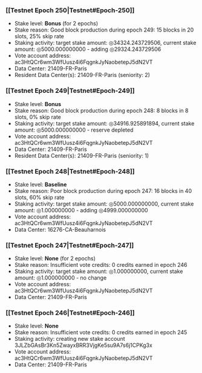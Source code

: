 ### [[Testnet Epoch 250|Testnet#Epoch-250]]
* Stake level: **Bonus** (for 2 epochs)
* Stake reason: Good block production during epoch 249: 15 blocks in 20 slots, 25% skip rate
* Staking activity: target stake amount: ◎34324.243729506, current stake amount: ◎5000.000000000 - adding ◎29324.243729506
* Vote account address: ac3HtQCr6wm3WfUusz4i6FqgnkJyNaobetepJ5dN2VT
* Data Center: 21409-FR-Paris
* Resident Data Center(s): 21409-FR-Paris (seniority: 2)
### [[Testnet Epoch 249|Testnet#Epoch-249]]
* Stake level: **Bonus**
* Stake reason: Good block production during epoch 248: 8 blocks in 8 slots, 0% skip rate
* Staking activity: target stake amount: ◎34916.925891894, current stake amount: ◎5000.000000000 - reserve depleted
* Vote account address: ac3HtQCr6wm3WfUusz4i6FqgnkJyNaobetepJ5dN2VT
* Data Center: 21409-FR-Paris
* Resident Data Center(s): 21409-FR-Paris (seniority: 1)
### [[Testnet Epoch 248|Testnet#Epoch-248]]
* Stake level: **Baseline**
* Stake reason: Poor block production during epoch 247: 16 blocks in 40 slots, 60% skip rate
* Staking activity: target stake amount: ◎5000.000000000, current stake amount: ◎1.000000000 - adding ◎4999.000000000
* Vote account address: ac3HtQCr6wm3WfUusz4i6FqgnkJyNaobetepJ5dN2VT
* Data Center: 16276-CA-Beauharnois
### [[Testnet Epoch 247|Testnet#Epoch-247]]
* Stake level: **None** (for 2 epochs)
* Stake reason: Insufficient vote credits: 0 credits earned in epoch 246
* Staking activity: target stake amount: ◎1.000000000, current stake amount: ◎1.000000000 - no change
* Vote account address: ac3HtQCr6wm3WfUusz4i6FqgnkJyNaobetepJ5dN2VT
* Data Center: 21409-FR-Paris
### [[Testnet Epoch 246|Testnet#Epoch-246]]
* Stake level: **None**
* Stake reason: Insufficient vote credits: 0 credits earned in epoch 245
* Staking activity: creating new stake account 3JLZbGAsBr3Kn5ZwayxBRR3VjgKe5su9A7s6j1CPKg3x
* Vote account address: ac3HtQCr6wm3WfUusz4i6FqgnkJyNaobetepJ5dN2VT
* Data Center: 21409-FR-Paris